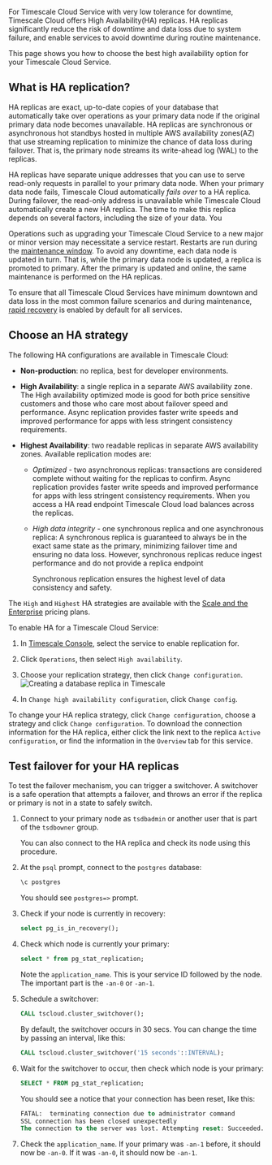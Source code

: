 For Timescale Cloud Service with very low tolerance for downtime, Timescale Cloud offers
High Availability(HA) replicas. HA replicas significantly reduce the risk of downtime and data loss due to
system failure, and enable services to avoid downtime during routine maintenance.

This page shows you how to choose the best high availability option for your Timescale Cloud Service.

## What is HA replication?

HA replicas are exact, up-to-date copies of your database that automatically take over operations as your primary data
node if the original primary data node becomes unavailable. HA replicas are synchronous or asynchronous hot standbys
hosted in multiple AWS availability zones(AZ) that use streaming replication to minimize the chance of data loss during
failover. That is, the primary node streams its write-ahead log (WAL) to the replicas.

HA replicas have separate unique addresses that you can use to serve read-only requests in parallel to your
primary data node. When your primary data node fails, Timescale Cloud automatically _fails over_ to
a HA replica. During failover, the read-only address is unavailable while Timescale Cloud automatically create
a new HA replica. The time to make this replica depends on several factors, including the size of your data.
You

Operations such as upgrading your Timescale Cloud Service to a new major or minor version may necessitate
a service restart. Restarts are run during the [maintenance window][upgrade]. To avoid any downtime, each data
node is updated in turn. That is, while the primary data node is updated, a replica is promoted to primary.
After the primary is updated and online, the same maintenance is performed on the HA replicas.

To ensure that all Timescale Cloud Services have minimum downtown and data loss in the most common
failure scenarios and during maintenance, [rapid recovery][rapid-recovery] is enabled by default for all services.

## Choose an HA strategy

The following HA configurations are available in Timescale Cloud:

- **Non-production**: no replica, best for developer environments.
- **High Availability**: a single replica in a separate AWS availability zone. The High availability optimized mode is
  good for both price sensitive customers and those who care most about failover speed and performance.
  Async replication provides faster  write speeds and improved performance for apps with less stringent
  consistency requirements.

- **Highest Availability**: two readable replicas in separate AWS availability zones. Available replication modes are:
  - *Optimized* - two asynchronous replicas: transactions are considered complete without waiting for the replicas to
    confirm. Async replication provides faster write speeds and improved performance for apps with less stringent
    consistency requirements. When you access a HA read endpoint Timescale Cloud load balances across the replicas.
  - *High data integrity* - one synchronous replica and one asynchronous replica: A synchronous replica is guaranteed to
    always be in the exact same state as the primary, minimizing failover time and ensuring no data loss. However,
    synchronous replicas reduce ingest performance and do not provide a replica endpoint

    Synchronous replication ensures the highest level of data consistency and safety.


The `High` and `Highest` HA strategies are available with the [Scale and the Enterprise][pricing-plans] pricing plans.

To enable HA for a Timescale Cloud Service:

<Procedure>

1.  In [Timescale Console][cloud-login], select the service to enable replication for.
1.  Click `Operations`, then select `High availability`.
1.  Choose your replication strategy, then click `Change configuration`.
    <img
    class="main-content__illustration"
    src="https://assets.timescale.com/docs/images/tsc-replication-add.png"
    alt="Creating a database replica in Timescale"
    />

1. In `Change high availability configuration`, click `Change config`.

To change your HA replica strategy, click `Change configuration`, choose a strategy and click `Change configuration`.
To download the connection information for the HA replica, either click the link next to the replica
`Active configuration`, or find the information in the `Overview` tab for this service.

</Procedure>


## Test failover for your HA replicas

To test the failover mechanism, you can trigger a switchover. A switchover is a
safe operation that attempts a failover, and throws an error if the replica or
primary is not in a state to safely switch.

<Procedure>

1.  Connect to your primary node as `tsdbadmin` or another user that is part of
    the `tsdbowner` group.

    <Highlight type="note">
    You can also connect to the HA replica and check its node using this procedure.
    </Highlight>

1.  At the `psql` prompt, connect to the `postgres` database:

    ```sql
    \c postgres
    ```

    You should see `postgres=>` prompt.

1.  Check if your node is currently in recovery:

    ```sql
    select pg_is_in_recovery();
    ```

1.  Check which node is currently your primary:

    ```sql
    select * from pg_stat_replication;
    ```

    Note the `application_name`. This is your service ID followed by the
    node. The important part is the `-an-0` or `-an-1`.

1.  Schedule a switchover:

    ```sql
    CALL tscloud.cluster_switchover();
    ```

    By default, the switchover occurs in 30&nbsp;secs. You can change the time by passing
    an interval, like this:

    ```sql
    CALL tscloud.cluster_switchover('15 seconds'::INTERVAL);
    ```

1.  Wait for the switchover to occur, then check which node is your primary:

    ```sql
    SELECT * FROM pg_stat_replication;
    ```

    You should see a notice that your connection has been reset, like this:

    ```sql
    FATAL:  terminating connection due to administrator command
    SSL connection has been closed unexpectedly
    The connection to the server was lost. Attempting reset: Succeeded.
    ```

1.  Check the `application_name`. If your primary was `-an-1` before, it should
    now be `-an-0`. If it was `-an-0`, it should now be `-an-1`.

</Procedure>

[cloud-login]: https://console.cloud.timescale.com
[upgrade]: /use-timescale/:currentVersion:/upgrades/
[pricing-plans]: /about/:currentVersion:/pricing-and-account-management/
[rapid-recovery]: /use-timescale/:currentVersion:/ha-replicas/#rapid-recovery
